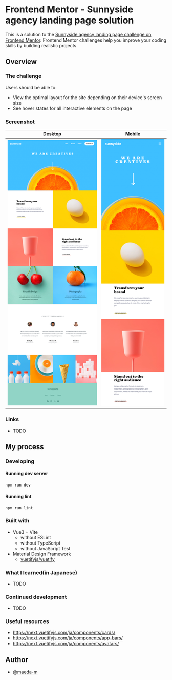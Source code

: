 # Frontend Mentor - Sunnyside agency landing page solution

This is a solution to the [Sunnyside agency landing page challenge on Frontend Mentor](https://www.frontendmentor.io/challenges/sunnyside-agency-landing-page-7yVs3B6ef). Frontend Mentor challenges help you improve your coding skills by building realistic projects.

## Overview

### The challenge

Users should be able to:

- View the optimal layout for the site depending on their device's screen size
- See hover states for all interactive elements on the page

### Screenshot

| Desktop | Mobile |
| :-----: | :----: |
| ![Desktop](docs/assets/images/screenshot-desktop.png) | ![Mobile](docs/assets/images/screenshot-mobile.png) |

### Links

- TODO

## My process

### Developing

#### Running dev server

```
npm run dev
```

#### Running lint

```
npm run lint
```

### Built with

- Vue3 + Vite
  - without ESLint
  - without TypeScript
  - without JavaScript Test
- Material Design Framework
  - [vuetifyjs/vuetify](https://github.com/vuetifyjs/vuetify)

### What I learned(in Japanese)

- TODO

### Continued development

- TODO

### Useful resources

- https://next.vuetifyjs.com/ja/components/cards/
- https://next.vuetifyjs.com/ja/components/app-bars/
- https://next.vuetifyjs.com/ja/components/avatars/

## Author

- [@maeda-m](https://github.com/maeda-m)
